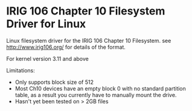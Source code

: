 IRIG 106 Chapter 10 Filesystem Driver for Linux
=============

Linux filesystem driver for the IRIG 106 Chapter 10 Filesystem. see http://www.irig106.org/ for details of the format.

For kernel version 3.11 and above

Limitations:
- Only supports block size of 512
- Most Ch10 devices have an empty block 0 with no standard partition table, 
  as a result you currently have to manually mount the drive.
- Hasn't yet been tested on > 2GB files
	

